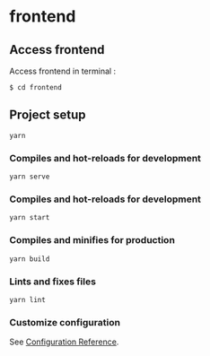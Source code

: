 # frontend

## Access frontend 

Access frontend in terminal :
```
$ cd frontend
```

## Project setup
```
yarn
```

### Compiles and hot-reloads for development
```
yarn serve
```
### Compiles and hot-reloads for development
```
yarn start
```

### Compiles and minifies for production
```
yarn build
```

### Lints and fixes files
```
yarn lint
```

### Customize configuration
See [Configuration Reference](https://cli.vuejs.org/config/).
